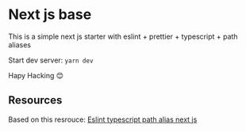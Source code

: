 # Next js base

This is a simple next js starter with eslint + prettier + typescript + path aliases

Start dev server: `yarn dev`

Hapy Hacking 😊

## Resources

Based on this resrouce:
[Eslint typescript path alias next js](https://medium.com/@benjaminwfox/next-js-setup-config-for-testing-linting-and-absolute-imports-605959d7bd6f)
